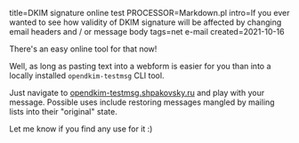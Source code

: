 title=DKIM signature online test
PROCESSOR=Markdown.pl
intro=If you ever wanted to see how validity of DKIM signature will be affected by changing email headers and / or message body
tags=net e-mail
created=2021-10-16

There's an easy online tool for that now!

Well, as long as pasting text into a webform is easier for you than into a locally installed `opendkim-testmsg` CLI tool.

Just navigate to [opendkim-testmsg.shpakovsky.ru][l] and play with your message.
Possible uses include restoring messages mangled by mailing lists into their "original" state.

[l]: https://opendkim-testmsg.shpakovsky.ru/

Let me know if you find any use for it :)
